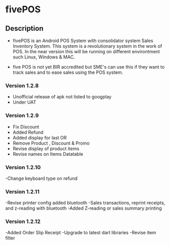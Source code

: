 # fivePOS

## Description

- fivePOS is an Android POS System with consolidator system Sales Inventory System. This system is a revolutionary system in the work of POS. In the near version this will be running on different environtment such Linux, Windows & MAC.

- five POS is not yet BIR accredited but SME's can use this if they want to track sales and to ease sales using the POS system.

### Version 1.2.8

- Unofficial release of apk not listed to googplay
- Under UAT

### Version 1.2.9

- Fix Discount
- Added Refund
- Added display for last OR
- Remove Product , Discount & Promo
- Revise display of product items
- Revise names on Items Datatable

### Version 1.2.10

-Change keyboard type on refund

### Version 1.2.11

-Revise printer config added bluetooth
-Sales transactions, reprint receipts, and z-reading with bluetooth
-Added Z-reading or sales summary printing

### Version 1.2.12

-Added Order Slip Receipt
-Upgrade to latest dart libraries
-Revise item filter

